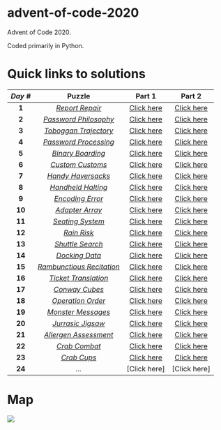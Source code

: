 # advent-of-code-2020
Advent of Code 2020. 

Coded primarily in Python.

# Quick links to solutions

| *Day #* | Puzzle | Part 1 | Part 2 |
| :---: | :---: | :---: | :---: |
| **1**  | [*Report Repair*](https://adventofcode.com/2020/day/1) | [Click here](../master/day_01_-_report_repair/part_1.py) | [Click here](../master/day_01_-_report_repair/part_2.py) |
| **2**  | [*Password Philosophy*](https://adventofcode.com/2020/day/2) | [Click here](../master/day_02_-_password_philosophy/part_1.py) | [Click here](../master/day_02_-_password_philosophy/part_2.py) |
| **3**  | [*Toboggan Trajectory*](https://adventofcode.com/2020/day/3) | [Click here](../master/day_03_-_toboggan_trajectory/part_1.py) | [Click here](../master/day_03_-_toboggan_trajectory/part_2.py) |
| **4**  | [*Password Processing*](https://adventofcode.com/2020/day/4) | [Click here](../master/day_04_-_passport_processing/part_1.py) | [Click here](../master/day_04_-_passport_processing/part_2.py) |
| **5**  | [*Binary Boarding*](https://adventofcode.com/2020/day/5) | [Click here](../master/day_05_-_binary_boarding/part_1.py) | [Click here](../master/day_05_-_binary_boarding/part_2.py) |
| **6**  | [*Custom Customs*](https://adventofcode.com/2020/day/6) | [Click here](../master/day_06_-_custom_customs/part_1.py) | [Click here](../master/day_06_-_custom_customs/part_2.py) |
| **7**  | [*Handy Haversacks*](https://adventofcode.com/2020/day/7) | [Click here](../master/day_07_-_handy_haversacks/part_1.py) | [Click here](../master/day_07_-_handy_haversacks/part_2.py) |
| **8**  | [*Handheld Halting*](https://adventofcode.com/2020/day/8) | [Click here](../master/day_08_-_handheld_halting/part_1.py) | [Click here](../master/day_08_-_handheld_halting/part_2.py) |
| **9**  | [*Encoding Error*](https://adventofcode.com/2020/day/9) | [Click here](../master/day_09_-_encoding_error/part_1.py) | [Click here](../master/day_09_-_encoding_error/part_2.py) |
| **10** | [*Adapter Array*](https://adventofcode.com/2020/day/10) | [Click here](../master/day_10_-_adapter_array/part_1.py) | [Click here](../master/day_10_-_adapter_array/part_2.py) |
| **11** | [*Seating System*](https://adventofcode.com/2020/day/11) | [Click here](../master/day_11_-_seating_system/part_1.py) | [Click here](../master/day_11_-_seating_system/part_2.py) |
| **12** | [*Rain Risk*](https://adventofcode.com/2020/day/12) | [Click here](../master/day_12_-_rain_risk/part_1.py) | [Click here](../master/day_12_-_rain_risk/part_2.py) |
| **13** | [*Shuttle Search*](https://adventofcode.com/2020/day/13) | [Click here](../master/day_13_-_shuttle_search/part_1.py) | [Click here](../master/day_13_-_shuttle_search/part_2.py) |
| **14** | [*Docking Data*](https://adventofcode.com/2020/day/14) | [Click here](../master/day_14_-_docking_data/part_1.py) | [Click here](../master/day_14_-_docking_data/part_2.py) |
| **15** | [*Rambunctious Recitation*](https://adventofcode.com/2020/day/15) | [Click here](../master/day_15_-_rambunctious_recitation/part_1.py) | [Click here](../master/day_15_-_rambunctious_recitation/part_2.py) |
| **16** | [*Ticket Translation*](https://adventofcode.com/2020/day/16) | [Click here](../master/day_16_-_ticket_translation/part_1.py) | [Click here](../master/day_16_-_ticket_translation/part_2.py) |
| **17** | [*Conway Cubes*](https://adventofcode.com/2020/day/17) | [Click here](../master/day_17_-_conway_cubes/part_1.py) | [Click here](../master/day_17_-_conway_cubes/part_2.py) |
| **18** | [*Operation Order*](https://adventofcode.com/2020/day/18) | [Click here](../master/day_18_-_operation_order/part_1.py) | [Click here](../master/day_18_-_operation_order/part_2.py) |
| **19** | [*Monster Messages*](https://adventofcode.com/2020/day/19) | [Click here](../master/day_19_-_monster_messages/part_1.py) | [Click here](../master/day_19_-_monster_messages/part_2.py) |
| **20** | [*Jurrasic Jigsaw*](https://adventofcode.com/2020/day/20) | [Click here](../master/day_20_-_jurrasic_jigsaw/part_1.py) | [Click here](../master/day_20_-_jurrasic_jigsaw/part_2.py) |
| **21** | [*Allergen Assessment*](https://adventofcode.com/2020/day/21) | [Click here](../master/day_21_-_allergen_assessment/part_1.py) | [Click here](../master/day_21_-_allergen_assessment/part_2.py) |
| **22** | [*Crab Combat*](https://adventofcode.com/2020/day/22) | [Click here](../master/day_22_-_crab_combat/part_1.py) | [Click here](../master/day_22_-_crab_combat/part_2.py) |
| **23** | [*Crab Cups*](https://adventofcode.com/2020/day/23) | [Click here](../master/day_22_-_crab_cups/part_1.py) | [Click here](../master/day_22_-_crab_cups/part_2.py) |
| **24** | *...* | [Click here] | [Click here] |

<!-- | **25** | *...* | [Click here] | [Click here] | -->

# Map
![](../master/map.png?raw=true)